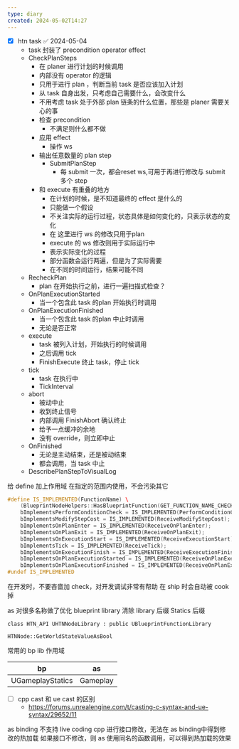 ```yaml
---
type: diary
created: 2024-05-02T14:27
---
```



- [x] htn task ✅ 2024-05-04
	- task 封装了 precondition operator effect
	- CheckPlanSteps
		- 在 planer 进行计划的时候调用
		- 内部没有 operator 的逻辑
		- 只用于进行 plan ，判断当前 task 是否应该加入计划
		- 从 task 自身出发，只考虑自己需要什么，会改变什么
		- 不用考虑 task 处于外部 plan 链条的什么位置，那些是 planer 需要关心的事
		- 检查 precondition
			- 不满足则什么都不做
		- 应用 effect
			- 操作 ws
		- 输出任意数量的 plan step
			- SubmitPlanStep
				- 每 submit 一次，都会reset ws,可用于再进行修改与 submit 多个 step
		- 和 execute 有重叠的地方
			- 在计划的时候，是不知道最终的 effect 是什么的
			- 只能做一个假设
			- 不关注实际的运行过程，状态具体是如何变化的，只表示状态的变化
			- 在 这里进行 ws 的修改只用于plan
			- execute 的 ws 修改则用于实际运行中
			- 表示实际变化的过程
			- 部分函数会运行两遍，但是为了实际需要
			- 在不同的时间运行，结果可能不同
	- RecheckPlan
		- plan 在开始执行之前，进行一遍扫描式检查？
	- OnPlanExecutionStarted
		- 当一个包含此 task 的plan 开始执行时调用
	- OnPlanExecutionFinished
		- 当一个包含此 task 的plan 中止时调用
		- 无论是否正常
	- execute
		- task 被列入计划，开始执行的时候调用
		- 之后调用 tick
		- FinishExecute 终止 task，停止 tick
	- tick
		- task 在执行中
		- TickInterval
	- abort
		- 被动中止
		- 收到终止信号
		- 内部调用 FinishAbort 确认终止
		- 给予一点缓冲的余地
		- 没有 override，则立即中止
	- OnFinished
		- 无论是主动结束，还是被动结束
		- 都会调用，当 task 中止
	- DescribePlanStepToVisualLog




给 define 加上作用域
在指定的范围内使用，不会污染其它

```cpp
#define IS_IMPLEMENTED(FunctionName) \  
    (BlueprintNodeHelpers::HasBlueprintFunction(GET_FUNCTION_NAME_CHECKED(ThisClass, FunctionName), *this, *StaticClass()))  
    bImplementsPerformConditionCheck = IS_IMPLEMENTED(PerformConditionCheck);  
    bImplementsModifyStepCost = IS_IMPLEMENTED(ReceiveModifyStepCost);  
    bImplementsOnPlanEnter = IS_IMPLEMENTED(ReceiveOnPlanEnter);  
    bImplementsOnPlanExit = IS_IMPLEMENTED(ReceiveOnPlanExit);  
    bImplementsOnExecutionStart = IS_IMPLEMENTED(ReceiveExecutionStart);  
    bImplementsTick = IS_IMPLEMENTED(ReceiveTick);  
    bImplementsOnExecutionFinish = IS_IMPLEMENTED(ReceiveExecutionFinish);  
    bImplementsOnPlanExecutionStarted = IS_IMPLEMENTED(ReceiveOnPlanExecutionStarted);  
    bImplementsOnPlanExecutionFinished = IS_IMPLEMENTED(ReceiveOnPlanExecutionFinished);  
#undef IS_IMPLEMENTED
```


在开发时，不要吝啬加 check，对开发调试非常有帮助
在 ship 时会自动被 cook 掉


as 对很多名称做了优化
blueprint library 清除 library 后缀
Statics 后缀

```
class HTN_API UHTNNodeLibrary : public UBlueprintFunctionLibrary
```

```
HTNNode::GetWorldStateValueAsBool
```


常用的 bp lib 作用域

| bp               | as       |
| ---------------- | -------- |
| UGameplayStatics | Gameplay |



- [ ] cpp cast 和 ue cast 的区别
	- https://forums.unrealengine.com/t/casting-c-syntax-and-ue-syntax/29652/11


as binding 不支持 live coding
cpp 进行接口修改，无法在 as binding中得到修改的热加载
如果接口不修改，则 as 使用同名的函数调用，可以得到热加载的效果